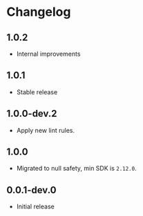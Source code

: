 # Changelog

## 1.0.2

* Internal improvements

## 1.0.1

* Stable release

## 1.0.0-dev.2

* Apply new lint rules.

## 1.0.0

* Migrated to null safety, min SDK is `2.12.0`.

## 0.0.1-dev.0

* Initial release
